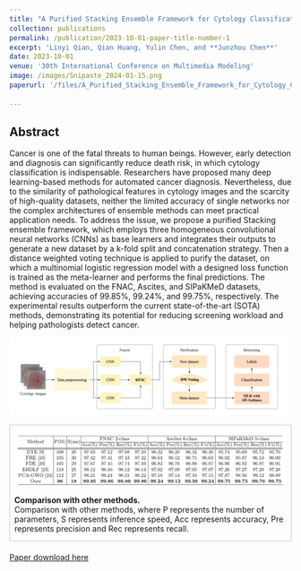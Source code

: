 ```yaml
---
title: "A Purified Stacking Ensemble Framework for Cytology Classification"
collection: publications
permalink: /publication/2023-10-01-paper-title-number-1
excerpt: 'Linyi Qian, Qian Huang, Yulin Chen, and **Junzhou Chen**'
date: 2023-10-01
venue: '30th International Conference on Multimedia Modeling'
image: /images/Snipaste_2024-01-15.png
paperurl: '/files/A_Purified_Stacking_Ensemble_Framework_for_Cytology_Classification.pdf'

---
```


## Abstract

Cancer is one of the fatal threats to human beings. However, early detection and diagnosis can significantly reduce death risk, in which cytology classification is indispensable. Researchers have proposed many deep learning-based methods for automated cancer diagnosis. Nevertheless, due to the similarity of pathological features in cytology images and the scarcity of high-quality datasets, neither the limited accuracy of single networks nor the complex architectures of ensemble methods can meet practical application needs. To address the issue, we propose a purified Stacking ensemble framework, which employs three homogeneous convolutional neural networks (CNNs) as base learners and integrates their outputs to generate a new dataset by a k-fold split and concatenation strategy. Then a distance weighted voting technique is applied to purify the dataset, on which a multinomial logistic regression model with a designed loss function is trained as the meta-learner and performs the final predictions. The method is evaluated on the FNAC, Ascites, and SIPaKMeD datasets, achieving accuracies of 99.85%, 99.24%, and 99.75%, respectively. The experimental results outperform the current state-of-the-art (SOTA) methods, demonstrating its potential for reducing screening workload and helping pathologists detect cancer.

![fig3](/images/Snipaste_2024-01-15.png)



<div style="border: 1px solid #ccc; padding: 8px; margin-bottom: 20px;">
  <img src="../images/Result_qian1.png" alt="">
  <br>
  <p style="margin-top: 10px;margin-bottom: 5px;"> 
  <strong>Comparison with other methods. </strong> <br style="margin-bottom: 10px;"> Comparison with other methods, where P represents the number of parameters, S represents inference speed, Acc represents accuracy, Pre represents precision
and Rec represents recall.</p>
</div>

[Paper download here](/files/A_Purified_Stacking_Ensemble_Framework_for_Cytology_Classification.pdf)

<!-- Recommended citation: Your Name, You. (2009). "Paper Title Number 1." <i>Journal 1</i>. 1(1). -->